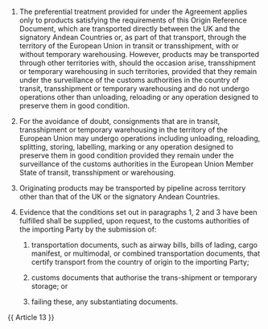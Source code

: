1. The preferential treatment provided for under the Agreement applies only to products satisfying the requirements of this Origin Reference Document, which are transported directly between the UK and the signatory Andean Countries or, as part of that transport, through the territory of the European Union in transit or transshipment, with or without temporary warehousing. However, products may be transported through other territories with, should the occasion arise, transshipment or temporary warehousing in such territories, provided that they remain under the surveillance of the customs authorities in the country of transit, transshipment or temporary warehousing and do not undergo operations other than unloading, reloading or any operation designed to preserve them in good condition.

2. For the avoidance of doubt, consignments that are in transit, transshipment or temporary warehousing in the territory of the European Union may undergo operations including unloading, reloading, splitting, storing, labelling, marking or any operation designed to preserve them in good condition provided they remain under the surveillance of the customs authorities in the European Union Member State of transit, transshipment or warehousing.

3. Originating products may be transported by pipeline across territory other than that of the UK or the signatory Andean Countries.

4. Evidence that the conditions set out in paragraphs 1, 2 and 3 have been fulfilled shall be supplied, upon request, to the customs authorities of the importing Party by the submission of:

   1. transportation documents, such as airway bills, bills of lading, cargo manifest, or multimodal, or combined transportation documents, that certify transport from the country of origin to the importing Party;

   2. customs documents that authorise the trans-shipment or temporary storage; or

   3. failing these, any substantiating documents.

{{ Article 13 }}
